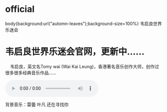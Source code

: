 # official
<html>
  body{background:url("automn-leaves");background-size=100%}
  <head><meta charset="UTF-8"><title>Wai Kai Leung World Music Fun</title>韦启良世界乐迷会
    </head>
       <body><h1>韦启良世界乐迷会官网，更新中……</h1><p>&nbsp;&nbsp;&nbsp;&nbsp;韦启良，英文名Tomy wai (Wai Kai Leung)，香港著名音乐创作大师，创作过很多很多经典音乐作品……</p><audio id="yf_low_quality.mp3" controls="controls" autoplay="autoplay">  <source src="yf_low_quality.mp3" type="audio/mp3"> Your brower dose not support the audio element.</audio><br><p>背景音乐：雷蕾 叶凡 还在寻找你</p></body></html>
